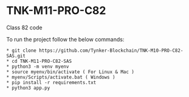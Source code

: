 # TNK-M11-PRO-C82

Class 82 code

To run the project follow the below commands:

```
* git clone https://github.com/Tynker-Blockchain/TNK-M10-PRO-C82-SAS.git
* cd TNK-M11-PRO-C82-SAS
* python3 -m venv myenv
* source myenv/bin/activate ( For Linux & Mac )
* myenv/Scripts/activate.bat ( Windows )
* pip install -r requirements.txt
* python3 app.py
```
